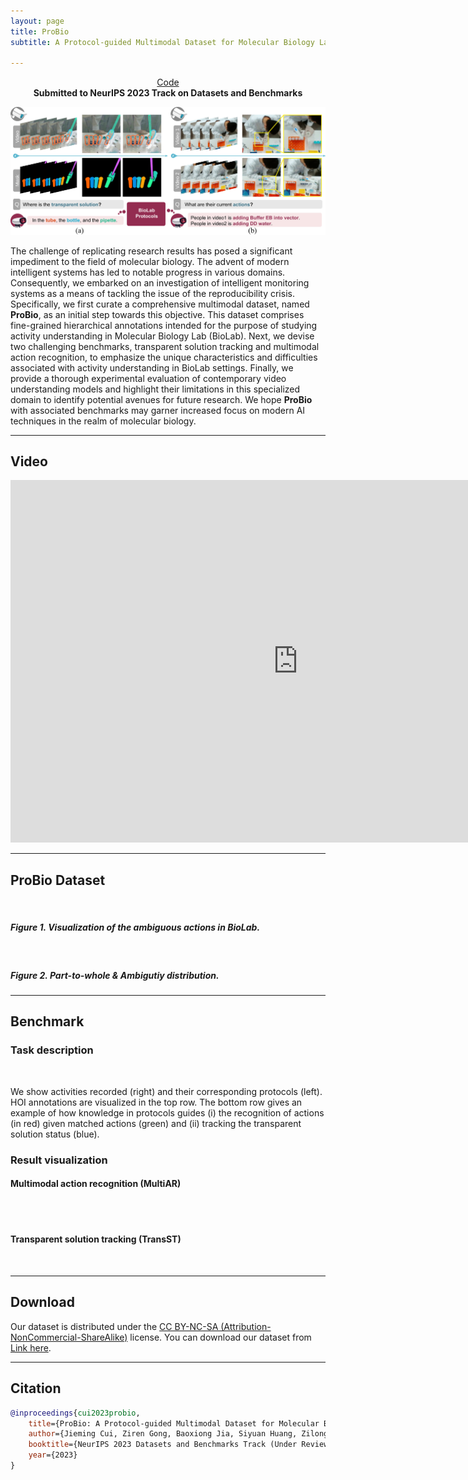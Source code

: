 ```yaml
---
layout: page
title: ProBio
subtitle: A Protocol-guided Multimodal Dataset for Molecular Biology Lab

---
```

<span class="link-block" style="text-align: center;display:block;">
  <a href="https://github.com/jiemingcui/probio/" target="_blank"
  class="external-link button is-normal is-rounded is-dark">
  <span class="icon">
    <i class="fab fa-github"></i>
  </span>
  <span>Code</span>
  </a>
</span>

<center style="font-weight: bold">Submitted to NeurIPS 2023 Track on Datasets and Benchmarks</center>

<!-- <p align="center">
    <a href='https://github.com/jiemingcui/probio/', target="_blank">[Code]
    </a>
    <a href='https://arxiv.org/abs/<ARXIV PAPER ID>', target="_blank">[ArXiv]
    </a>
</p> -->
<!-- Github link -->


![](assets/img/probio-teaser.png)

The challenge of replicating research results has posed a significant impediment to the field of molecular biology. The advent of modern intelligent systems has led to notable progress in various domains. Consequently, we embarked on an investigation of intelligent monitoring systems as a means of tackling the issue of the reproducibility crisis. Specifically, we first curate a comprehensive multimodal dataset, named **ProBio**, as an initial step towards this objective. This dataset comprises fine-grained hierarchical annotations intended for the purpose of studying activity understanding in Molecular Biology Lab (BioLab). Next, we devise two challenging benchmarks, transparent solution tracking and multimodal action recognition, to emphasize the unique characteristics and difficulties associated with activity understanding in BioLab settings. Finally, we provide a thorough experimental evaluation of contemporary video understanding models and highlight their limitations in this specialized domain to identify potential avenues for future research. We hope **ProBio** with associated benchmarks may garner increased focus on modern AI techniques in the realm of molecular biology.


<hr>

## Video

<div class="extensions extensions--video">
<iframe width="920" height="580" src="https://www.youtube.com/embed/aPeiaVmijec?rel=0&showinfo=0" title="YouTube video player" allow="accelerometer; autoplay; clipboard-write; encrypted-media; gyroscope; picture-in-picture; web-share" frameborder="0" scrolling="no" allowfullscreen></iframe>
</div>

<hr>

## ProBio Dataset
<!-- ### Visualization of the ambiguous actions in BioLab. -->

<div class="card bg-light border-light mb-3">
    <img class="card-img lazyload" data-src="assets/img/dataset.gif" />
    <div class="card-body">
      <h5 class="card-title">Figure 1. Visualization of the ambiguous actions in BioLab.</h5>
    </div>
</div>

<div class="card bg-light border-light mb-3">
    <img class="card-img lazyload" data-src="assets/img/dataset.png" />
    <div class="card-body">
      <h5 class="card-title">Figure 2. Part-to-whole & Ambigutiy distribution.</h5>
    </div>
</div>

<hr>

## Benchmark
### Task description
<div class="card bg-light border-light mb-3">
    <img class="card-img lazyload" data-src="assets/img/fig2.png" />
</div>

We show activities recorded (right) and their corresponding protocols (left). HOI annotations are visualized in the top row. The bottom row gives an example of how knowledge in protocols guides (i) the recognition of actions (in red) given matched actions (green) and (ii) tracking the transparent solution status (blue).

### Result visualization
#### Multimodal action recognition (MultiAR)

<div class="card bg-light border-light mb-3">
    <img class="card-img lazyload" data-src="assets/img/multiar1.gif" />
</div>
<div class="card bg-light border-light mb-3">
    <img class="card-img lazyload" data-src="assets/img/multiar2.gif" />
</div>

#### Transparent solution tracking (TransST)
<div class="card bg-light border-light mb-3">
    <img class="card-img lazyload" data-src="assets/img/transst.gif" />
</div>


<hr>

## Download

Our dataset is distributed under the [CC BY-NC-SA (Attribution-NonCommercial-ShareAlike)](https://creativecommons.org/licenses/by-nc-sa/4.0/) license. You can download our dataset from [Link here](https://docs.google.com/forms/d/e/1FAIpQLSe6NpXCq3rsgArf91o81jMLhA0MWjKDibVKFWwiBXPddoMSNw/viewform?usp=sf_link).

<hr>

## Citation

```bibtex
@inproceedings{cui2023probio,
    title={ProBio: A Protocol-guided Multimodal Dataset for Molecular Biology Lab},
    author={Jieming Cui, Ziren Gong, Baoxiong Jia, Siyuan Huang, Zilong Zheng, Jianzhu Ma, Yixin Zhu},
    booktitle={NeurIPS 2023 Datasets and Benchmarks Track (Under Review)},
    year={2023}
}
```